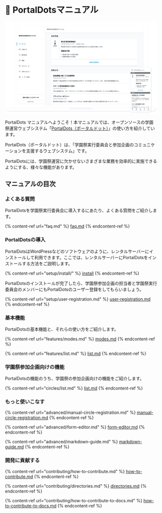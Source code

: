 # 📘 PortalDotsマニュアル

![](<.gitbook/assets/image (1) (1).png>)

PortalDots マニュアルへようこそ！本マニュアルでは、オープンソースの学園祭運営ウェブシステム「[PortalDots（ポータルドット）](https://www.portaldots.com)」の使い方を紹介しています。

PortalDots（ポータルドット）は、「学園祭実行委員会と参加企画のコミュニケーションを支援するウェブシステム」です。

PortalDotsには、学園祭運営に欠かせないさまざまな業務を効率的に実施できるようにする、様々な機能があります。

## マニュアルの目次



### よくある質問

PortalDotsを学園祭実行委員会に導入するにあたり、よくある質問をご紹介します。

{% content-ref url="faq.md" %}
[faq.md](faq.md)
{% endcontent-ref %}

### PortalDotsの導入

PortalDotsはWordPressなどのソフトウェアのように、レンタルサーバーにインストールして利用できます。ここでは、レンタルサーバーにPortalDotsをインストールする方法をご説明します。

{% content-ref url="setup/install/" %}
[install](setup/install/)
{% endcontent-ref %}

PortalDotsのインストールが完了したら、学園祭参加企画の担当者と学園祭実行委員会のメンバーにもPortalDotsのユーザー登録をしてもらいましょう。

{% content-ref url="setup/user-registration.md" %}
[user-registration.md](setup/user-registration.md)
{% endcontent-ref %}

### 基本機能

PortalDotsの基本機能と、それらの使い方をご紹介します。

{% content-ref url="features/modes.md" %}
[modes.md](features/modes.md)
{% endcontent-ref %}

{% content-ref url="features/list.md" %}
[list.md](features/list.md)
{% endcontent-ref %}

### 学園祭参加企画向けの機能

PortalDotsの機能のうち、学園祭の参加企画向けの機能をご紹介します。

{% content-ref url="circles/list.md" %}
[list.md](circles/list.md)
{% endcontent-ref %}

### もっと使いこなす

{% content-ref url="advanced/manual-circle-registration.md" %}
[manual-circle-registration.md](advanced/manual-circle-registration.md)
{% endcontent-ref %}

{% content-ref url="advanced/form-editor.md" %}
[form-editor.md](advanced/form-editor.md)
{% endcontent-ref %}

{% content-ref url="advanced/markdown-guide.md" %}
[markdown-guide.md](advanced/markdown-guide.md)
{% endcontent-ref %}

### 開発に貢献する

{% content-ref url="contributing/how-to-contribute.md" %}
[how-to-contribute.md](contributing/how-to-contribute.md)
{% endcontent-ref %}

{% content-ref url="contributing/directories.md" %}
[directories.md](contributing/directories.md)
{% endcontent-ref %}

{% content-ref url="contributing/how-to-contribute-to-docs.md" %}
[how-to-contribute-to-docs.md](contributing/how-to-contribute-to-docs.md)
{% endcontent-ref %}
